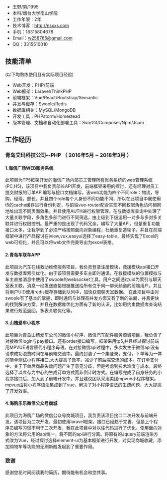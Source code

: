  - 王野/男/1995
 - 本科/烟台大学南山学院 
 - 工作年限：2年
 - 技术博客：http://nsxxs.com
- 手机：18315804678
- Email：w258765@gmail.com 
- QQ：3315510010
    
## 技能清单
(以下均熟练使用且有实际项目经验)
- Web开发：PHP/前端
- Web框架：Laravel/ThinkPHP
- 前端框架：Vue/React/Bootstrap/Semantic
- 并发与缓存：Swoole/Redis
- 数据库相关：MySQL/MongoDB
- 开发工具：PHPstorm/Homestead
- 版本管理、文档和自动化部署工具：Svn/Git/Composer/Npm/Jspm


## 工作经历 


### 青岛艾玛科技公司--PHP （ 2016年5月 ~ 2018年3月 ）


#### 1.海信广场WEB账务系统

此项目为TP5框架开发的海信广场内部员工管理所有账务系统的web管理系统(PC,H5)，该项目中我负责部长API开发，前端框架采用的探讨，还有经理对员工提交财报的订单API编写与接口文档编写。该web功能为四个不同role：物流，导购，经理，部长，并且四个role每个人身份不同功能不同，所以在此项目中我使用t5的cache缓存进行身份判定，与前端vue-router配合实现不同权限角色访问相同地址出现不同页面效果。并且使用AUTH进行权限管理。在与数据库查询中处理了大量关联字段，多角色多部门进行不同筛选，由上级到下级运用一对多与多对多关联并进行权限控制。最严重的是出现了代码冗余，编写了大量API，但是重复功能接口太多，让我学到了必须严格按照面向对象编程，杜绝重复造轮子。并且在前端框架中进行产品探讨在iview,vux,easyui选择了easy-table，最终实现了Excel的web可视化，并且可以将web文件完美导出为excel表格。 

#### 2.青岛车联车APP

此项目为汽车在线救助维修服务项目，我负责登录注册模块，救援模块api接口开发与数据库索引优化。由于该项目需要多车主即时通讯，在救援模块的位置模拟与车主直接消息中使用了swoole的websocket工具，用户之间通过uid为索引与聊天室表关联，消息一经发送直接根据推送给所有位于同一聊天频道的前端用户。并且将用户UID使用redis缓存存储到队列中，加快获取聊天室数据。
在此项目中由对swoole有了基本的掌握，即时通讯与处理高并发方面又有了新的进展，并且更快的找到解决方案。并且在数据库优化方面有了新的认识，比如用约束数据库查询结果进行规范返回，多表关联优化等。

#### 3.山楂爱车小程序

此项目为青岛山楂爱车公司的微信小程序，微信汽车配件服务商城项目，我负责了对接微信login与pay接口。还有order接口编写。框架采用tp5,并且经过探讨前端用MPVUE语言替代小程序母语。在对接微信api过程中，多次发生于微信api没有请求成功浪费时间在与前端交流中。最终封装了一个集登录，支付，下单等为一体的简单测试小程序接口,大大提高了效率。减少了前后端交流的成本。在订单支付中，关于下单后商品失效问题产生了意见分歧，但是考虑到技术难度与成本，最终选择了以库存为中心的生成订单方式而非倒计时方式。在编写完成了自身任务的小程序接口后，加入到了前端开发中，并且建议团队采用美团mpvue小程序框架。mpvue由将小程序语法集成到了vue，解决了对小程序语法的生疏问题，大大提高了开发效率。


#### 4.海购乐乐微信公众号商城

此项目为海购广场的微信公众号商城项目，我负责该项目接口二次开发与前端开发。该项目为二次开发，最初使用laravel框架，接口已经趋于完善，但是上个程序员编写习惯不利于二次开发，我在此项目中对以往代码进行了优化。使用面向对象的方法将公用的api统一，将不同的api进行分离。将原有的Jquery前端渲染方式改为Vue，经过探讨选择element-ui为基本框架进行开发，对实现商城收藏，添加购物车等功能的无刷新触发起到了重要作用。



      
### 致谢
感谢您花时间阅读我的简历，期待能有机会和您共事。
      
